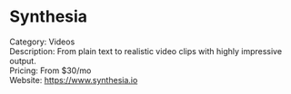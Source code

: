 # Synthesia

Category: Videos  
Description: From plain text to realistic video clips with highly impressive output.  
Pricing: From $30/mo  
Website: https://www.synthesia.io

